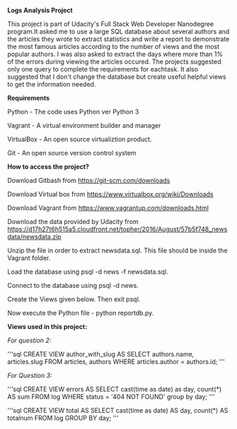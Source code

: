 **Logs Analysis Project**

This project is part of Udacity's Full Stack Web Developer Nanodegree program.It asked me to use a large SQL database about several authors and the articles they wrote to extract statistics and write a report to demonstrate the most famous articles according to the number of views and the most popular authors. I was also asked to extract the days where more than 1% of the errors during viewing the articles occured. The projects suggested only one query to complete the requirements for eachtask. It also suggested that I don't change the database but create useful helpful views to get the information needed.

**Requirements**

Python - The code uses Python ver Python 3

Vagrant - A virtual environment builder and manager

VirtualBox - An open source virtualiztion product.

Git - An open source version control system

**How to access the project?**


Download Gitbash from https://git-scm.com/downloads

Download Virtual box from https://www.virtualbox.org/wiki/Downloads

Download Vagrant from https://www.vagrantup.com/downloads.html

Download the data provided by Udacity from https://d17h27t6h515a5.cloudfront.net/topher/2016/August/57b5f748_newsdata/newsdata.zip

Unzip the file in order to extract newsdata.sql. This file should be inside the Vagrant folder.

Load the database using psql -d news -f newsdata.sql.

Connect to the database using psql -d news.

Create the Views given below. Then exit psql.

Now execute the Python file - python reportdb.py.


**Views used in this project:**

_For question 2:_

'''sql
CREATE VIEW
author_with_slug AS
SELECT authors.name, articles.slug
FROM articles, authors
WHERE articles.author = authors.id;
'''

_For Question 3:_

'''sql
CREATE VIEW errors AS
SELECT cast(time as date) as day, count(*) AS sum 
FROM log 
WHERE status = '404 NOT FOUND' group by day;
'''

'''sql
CREATE VIEW total AS
SELECT cast(time as date) AS day, count(*) AS totalnum
FROM log 
GROUP BY day;
'''

